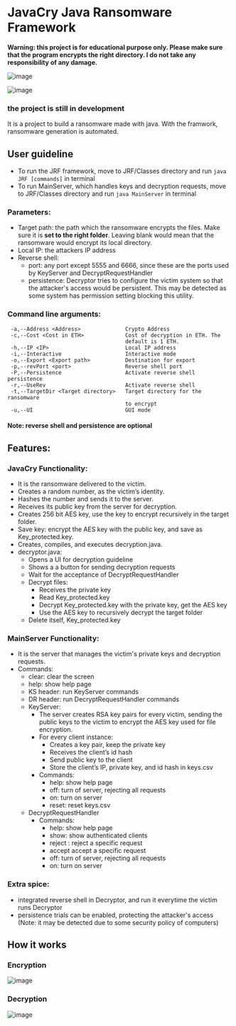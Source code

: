 # JavaCry Java Ransomware Framework
**Warning: this project is for educational purpose only. Please make sure that the program encrypts the right directory. I do not take any responsibility of any damage.**

![image](https://github.com/acezxn/JavaCry/blob/main/images/JRFUI.png)

![image](https://github.com/acezxn/JavaCry/blob/main/images/YourFilesHaveBeenEncrypted.png)

### the project is still in development

It is a project to build a ransomware made with java. With the framwork, ransomware generation is automated.


## User guideline
* To run the JRF framework, move to JRF/Classes directory and run `java JRF [commands]` in terminal
* To run MainServer, which handles keys and decryption requests, move to JRF/Classes directory and run `java MainServer` in terminal

### Parameters:
* Target path: the path which the ransomware encrypts the files. Make sure it is **set to the right folder**. Leaving blank would mean that the ransomware would encrypt its local directory.
* Local IP: the attackers IP address
* Reverse shell: 
    * port: any port except 5555 and 6666, since these are the ports used by KeyServer and DecryptRequestHandler
    * persistence: Decryptor tries to configure the victim system so that the attacker's access would be persistent. This may be detected as some system has permission setting blocking this utility.

### Command line arguments:

```
 -a,--Address <Address>              Crypto Address
 -c,--Cost <Cost in ETH>             Cost of decryption in ETH. The
                                     default is 1 ETH.
 -h,--IP <IP>                        Local IP address
 -i,--Interactive                    Interactive mode
 -o,--Export <Export path>           Destination for export
 -p,--revPort <port>                 Reverse shell port
 -P,--Persistence                    Activate reverse shell persistence
 -r,--UseRev                         Activate reverse shell
 -t,--TargetDir <Target directory>   Target directory for the ransomware
                                     to encrypt
 -u,--UI                             GUI mode
```
#### Note: reverse shell and persistence are optional


## Features:

### JavaCry Functionality:
* It is the ransomware delivered to the victim.
* Creates a random number, as the victim’s identity.
* Hashes the number and sends it to the server.
* Receives its public key from the server for decryption.
* Creates 256 bit AES key, use the key to encrypt recursively in the target folder.
* Save key: encrypt the AES key with the public key, and save as Key_protected.key.
* Creates, compiles, and executes decryption.java.
* decryptor.java:
    * Opens a UI for decryption guideline
    * Shows a a button for sending decryption requests
    * Wait for the acceptance of DecryptRequestHandler
    * Decrypt files:
	    * Receives the private key
	    * Read Key_protected.key
	    * Decrypt Key_protected.key with the private key, get the AES key
	    * Use the AES key to recursively decrypt the target folder
    * Delete itself, Key_protected.key
 
### MainServer Functionality:
* It is the server that manages the victim's private keys and decryption requests.
* Commands:
    * clear: clear the screen
    * help: show help page
    * KS header: run KeyServer commands
    * DR header: run DecryptRequestHandler commands
    * KeyServer:
        * The server creates RSA key pairs for every victim, sending the public keys to the victim to encrypt the AES key used for file encryption.
        * For every client instance:
            * Creates a key pair, keep the private key
            * Receives the client’s id hash
            * Send public key to the client
            * Store the client’s IP, private key, and id hash in keys.csv
        * Commands:
            * help: show help page
            * off: turn of server, rejecting all requests
            * on: turn on server
            * reset: reset keys.csv
    * DecryptRequestHandler
		* Commands:
			* help: show help page
			* show: show authenticated clients
			* reject <idx>: reject a specific request
			* accept <idx> accept a specific request
			* off: turn of server, rejecting all requests
			* on: turn on server

### Extra spice:
* integrated reverse shell in Decryptor, and run it everytime the victim runs Decryptor
* persistence trials can be enabled, protecting the attacker's access (Note: it may be detected due to some security policy of computers)

## How it works
### Encryption
![image](https://github.com/acezxn/JavaCry/blob/main/images/JavaCry_Encryption.jpg)
### Decryption
![image](https://github.com/acezxn/JavaCry/blob/main/images/JavaCry_Decryption.jpg)